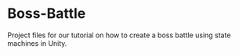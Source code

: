 # Boss-Battle
Project files for our tutorial on how to create a boss battle using state machines in Unity.
